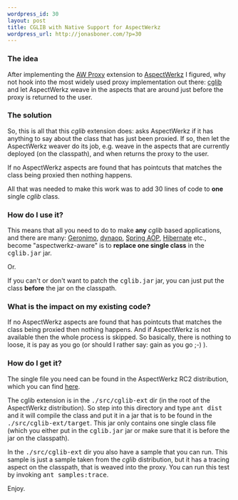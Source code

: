 ```yaml
--- 
wordpress_id: 30
layout: post
title: CGLIB with Native Support for AspectWerkz
wordpress_url: http://jonasboner.com/?p=30
---
```

<h3>The idea</h3>
<p>
After implementing the <a href="">AW Proxy</a> extension to <a href="http://aspectwerkz.codehaus.org/">AspectWerkz</a> I figured, why not hook into the most widely used proxy implementation out there: <a href="http://cglib.sourceforge.net/">cglib</a> and let AspectWerkz weave in the aspects that are around just before the proxy is returned to the user.  
</p>

<h3>The solution</h3>
<p>
So, this is all that this <i>cglib</i> extension does: asks AspectWerkz if it has anything to say about the class that has just been proxied. If so, then let the AspectWerkz weaver do its job, e.g. weave in the aspects that are currently deployed (on the classpath), and when returns the proxy to the user. 
</p>

<p>
If no AspectWerkz aspects are found that has pointcuts that matches the class being proxied then nothing happens.
</p>

<p>
All that was needed to make this work was to add 30 lines of code to <b>one</b> single <i>cglib</i> class. 
</p>

<h3>How do I use it?</h3>
<p>
This means that all you need to do to make <b>any</b> <i>cglib</i> based applications, and there are many: <a href="http://geronimo.apache.org/">Geronimo</a>, <a href="https://dynaop.dev.java.net/">dynaop</a>, <a href="http://www.springframework.org/">Spring AOP</a>, <a href="http://www.hibernate.org/">Hibernate</a> etc., become "aspectwerkz-aware" is to <b>replace one single class</b> in the <tt>cglib.jar</tt> jar. 
</p>
<p>Or.</p>
<p>
If you can't or don't want to patch the <tt>cglib.jar</tt> jar, you can just put the class <b>before</b> the jar on the classpath.  

</p>


<h3>What is the impact on my existing code?</h3>
<p>
If no AspectWerkz aspects are found that has pointcuts that matches the class being proxied then nothing happens.
And if AspectWerkz is not available then the whole process is skipped. So basically, there is nothing to loose, it is pay as you go (or should I rather say: gain as you go ;-) ).
</p>

<h3>How do I get it?</h3>
<p>
The single file you need can be found in the AspectWerkz RC2 distribution, which you can find <a href="http://aspectwerkz.codehaus.org/releases.html">here</a>.  
</p>

<p>
The cglib extension is in the <tt>./src/cglib-ext</tt> dir (in the root of the AspectWerkz distribution). So step into this directory and type <tt>ant dist</tt> and it will compile the class and put it in a jar that is to be found in the <tt>./src/cglib-ext/target</tt>. This jar only contains one single class file (which you either put in the <tt>cglib.jar</tt> jar or make sure that it is before the jar on the classpath). 
</p>

<p>
In the <tt>./src/cglib-ext</tt> dir you also have a sample that you can run. This sample is just a sample taken from the <i>cglib</i> distribution, but it has a tracing aspect on the classpath, that is weaved into the proxy. You can run this test by invoking <tt>ant samples:trace</tt>. 
</p>

<p>
Enjoy.
</p>
